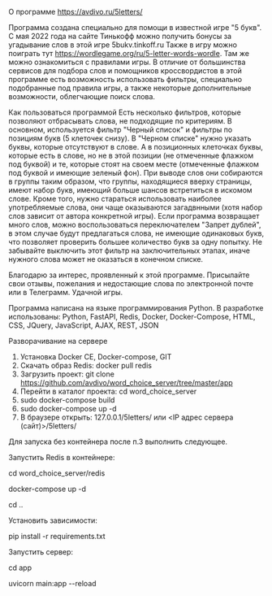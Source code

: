 О программе
https://avdivo.ru/5letters/

Программа создана специально для помощи в известной игре "5 букв". 
С мая 2022 года на сайте Тинькофф можно получить бонусы за угадывание слов в этой игре 5bukv.tinkoff.ru 
Также в игру можно поиграть тут https://wordlegame.org/ru/5-letter-words-wordle. 
Там же можно ознакомиться с правилами игры.
В отличие от большинства сервисов для подбора слов и помощников кроссвордистов в этой программе есть возможность 
использовать фильтры, специально подобранные под правила игры, а также некоторые дополнительные возможности, 
облегчающие поиск слова.

Как пользоваться программой
Есть несколько фильтров, которые позволяют отбрасывать слова, не подходящие по критериям. В основном, 
используется фильтр "Черный список" и фильтры по позициям букв (5 клеточек снизу). В "Черном списке" нужно указать 
буквы, которые отсутствуют в слове. А в позиционных клеточках буквы, которые есть в слове, но не в этой 
позиции (не отмеченные флажком под буквой) и те, которые стоят на своем месте (отмеченные флажком под буквой и имеющие 
зеленый фон).
При выводе слов они собираются в группы таким образом, что группы, находящиеся вверху страницы, имеют набор букв, 
имеющий больше шансов встретиться в искомом слове. Кроме того, нужно стараться использовать наиболее употребляемые 
слова, они чаще оказываются загадвнными (хотя набор слов зависит от автора конкретной игры).
Если программа возвращает много слов, можно воспользоваться переключателем "Запрет дублей", в этом случае будут 
предлагаться слова, не имеющие одинаковых букв, что позволяет проверить большее количество букв за одну попытку. 
Не забывайте выключить этот фильтр на заключительных этапах, иначе нужного слова может не оказаться в конечном списке.

Благодарю за интерес, проявленный к этой программе. 
Присылайте свои отзывы, пожелания и недостающие слова по электронной почте или в Телеграмм. Удачной игры.


Программа написана на языке программирования Python.
В разработке использованы:
Python, FastAPI, Redis, Docker, Docker-Compose, HTML, CSS, JQuery, JavaScript, AJAX, REST, JSON


Разворачивание на сервере
1. Установка Docker CE, Docker-compose, GIT
2. Скачать образ Redis: docker pull redis
3. Загрузить проект: git clone https://github.com/avdivo/word_choice_server/tree/master/app
4. Перейти в каталог проекта: cd word_choice_server
5. sudo docker-compose build
6. sudo docker-compose up -d
7. В браузере открыть: 127.0.0.1/5letters/ или <IP адрес сервера (сайт)>/5letters/


Для запуска без контейнера после п.3 выполнить следующее.

Запустить Redis в контейнере:

cd word_choice_server/redis

docker-compose up -d

cd ..

Установить зависимости:

pip install -r requirements.txt

Запустить сервер:

cd app

uvicorn main:app --reload

